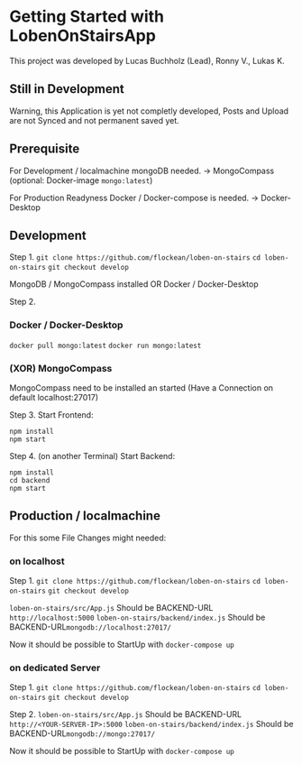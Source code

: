 # Getting Started with LobenOnStairsApp

This project was developed by Lucas Buchholz (Lead), Ronny V., Lukas K.

## Still in Development

Warning, this Application is yet not completly developed, Posts and Upload are not Synced and not permanent saved yet.


## Prerequisite

For Development / localmachine mongoDB needed. -> MongoCompass (optional: Docker-image `mongo:latest`)

For Production Readyness Docker / Docker-compose is needed. -> Docker-Desktop

## Development


Step 1.
`git clone https://github.com/flockean/loben-on-stairs`
`cd loben-on-stairs`
`git checkout develop`


MongoDB / MongoCompass installed OR Docker / Docker-Desktop

Step 2.
### Docker / Docker-Desktop

`docker pull mongo:latest`
`docker run mongo:latest`

### (XOR) MongoCompass

MongoCompass need to be installed an started (Have a Connection on default localhost:27017)

Step 3.
Start Frontend:
```
npm install
npm start
```

Step 4. (on another Terminal)
Start Backend:
```
npm install
cd backend
npm start
```


## Production / localmachine
For this some File Changes might needed:
### on localhost

Step 1.
`git clone https://github.com/flockean/loben-on-stairs`
`cd loben-on-stairs`
`git checkout develop`

`loben-on-stairs/src/App.js` Should be BACKEND-URL `http://localhost:5000`
`loben-on-stairs/backend/index.js` Should be BACKEND-URL`mongodb://localhost:27017/`

Now it should be possible to StartUp with `docker-compose up`

### on dedicated Server


Step 1.
`git clone https://github.com/flockean/loben-on-stairs`
`cd loben-on-stairs`
`git checkout develop`


Step 2.
`loben-on-stairs/src/App.js` Should be BACKEND-URL `http://<YOUR-SERVER-IP>:5000`
`loben-on-stairs/backend/index.js` Should be BACKEND-URL`mongodb://mongo:27017/`

Now it should be possible to StartUp with `docker-compose up`
